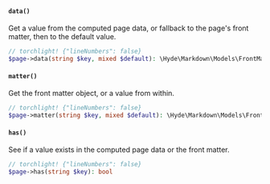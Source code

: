 <section id="interacts-with-front-matter-methods">

<!-- Start generated docs for Hyde\Framework\Concerns\InteractsWithFrontMatter -->
<!-- Generated by HydePHP DocGen script at 2023-03-10 18:25:46 in 0.06ms -->

#### `data()`

Get a value from the computed page data, or fallback to the page&#039;s front matter, then to the default value.

```php
// torchlight! {"lineNumbers": false}
$page->data(string $key, mixed $default): \Hyde\Markdown\Models\FrontMatter|mixed
```

#### `matter()`

Get the front matter object, or a value from within.

```php
// torchlight! {"lineNumbers": false}
$page->matter(string $key, mixed $default): \Hyde\Markdown\Models\FrontMatter|mixed
```

#### `has()`

See if a value exists in the computed page data or the front matter.

```php
// torchlight! {"lineNumbers": false}
$page->has(string $key): bool
```

<!-- End generated docs for Hyde\Framework\Concerns\InteractsWithFrontMatter -->

</section>
